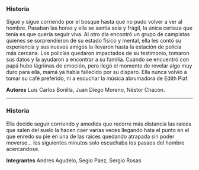 ### Historia

Sigue y sigue corriendo por el bosque hasta que no pudo volver a ver al hombre. Pasaban las horas y ella se sentía sola y frágil, la única certeza que tenía es que quería seguir viva.
Al otro día encontró un grupo de campistas quienes se sorprendieron de su estado físico y mental, ella les contó su experiencia y sus nuevos amigos la llevaron hasta la estación de policía más cercana.
Los policías quedaron impactados de su testimonio, tomaron sus datos y la ayudaron a encontrar a su familia. Cuando se encuentró con papá hubo lágrimas de emoción, pero llegó el momento de revelar algo muy duro para ella, mamá ya había fallecido por su disparo. Ella nunca volvió a tomar su café preferido, ni a escuchar la música abrumadora de Edith Piaf.

**Autores** Luis Carlos Bonilla, Juan Diego Moreno, Néstor Chacón.

********
### Historia
Ella decide seguir corriendo y amedida que recorre más distancia las raices que salen del suelo la hacen caer varias veces llegando hata el punto en el que enredo su pie en una de las raices quedando atrapada sin poder moverse... los siguientes minutos solo escuchaba los pasaos del hombre acercandose.

**Integrantes** Andres Agudelo, Segio Paez, Sergio Rosas

